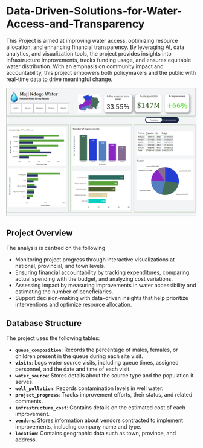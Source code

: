 # Data-Driven-Solutions-for-Water-Access-and-Transparency

This Project is aimed at improving water access, optimizing resource allocation, and enhancing financial transparency. By leveraging AI, data analytics, and visualization tools, the project provides insights into infrastructure improvements, tracks funding usage, and ensures equitable water distribution. With an emphasis on community impact and accountability, this project empowers both policymakers and the public with real-time data to drive meaningful change.

![Project Overview](./Images/National_Pic_3.PNG)

## Project Overview

The analysis is centred on the following

- Monitoring project progress through interactive visualizations at national, provincial, and town levels.
- Ensuring financial accountability by tracking expenditures, comparing actual spending with the budget, and analyzing cost variations.
- Assessing impact by measuring improvements in water accessibility and estimating the number of beneficiaries.
- Support decision-making with data-driven insights that help prioritize interventions and optimize resource allocation.

## Database Structure

The project uses the following tables:

- **`queue_composition`**: Records the percentage of males, females, or children present in the queue during each site visit.
- **`visits`**: Logs water source visits, including queue times, assigned personnel, and the date and time of each visit.
- **`water_source`**: Stores details about the source type and the population it serves.
- **`well_pollution`**: Records contamination levels in well water.
- **`project_progress`**: Tracks improvement efforts, their status, and related comments.
- **`infrastructure_cost`**: Contains details on the estimated cost of each improvement.
- **`vendors`**: Stores information about vendors contracted to implement improvements, including company name and type.
- **`location`**: Contains geographic data such as town, province, and address.
